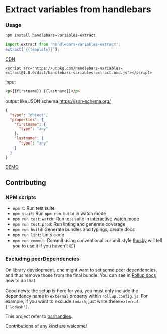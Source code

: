 # Extract variables from handlebars

<!-- [![styled with prettier](https://img.shields.io/badge/styled_with-prettier-ff69b4.svg)](https://github.com/prettier/prettier)
[![Greenkeeper badge](https://badges.greenkeeper.io/alexjoverm/typescript-library-starter.svg)](https://greenkeeper.io/)
[![Travis](https://img.shields.io/travis/alexjoverm/typescript-library-starter.svg)](https://travis-ci.org/alexjoverm/typescript-library-starter)
[![Coveralls](https://img.shields.io/coveralls/alexjoverm/typescript-library-starter.svg)](https://coveralls.io/github/alexjoverm/typescript-library-starter)
[![Dev Dependencies](https://david-dm.org/alexjoverm/typescript-library-starter/dev-status.svg)](https://david-dm.org/alexjoverm/typescript-library-starter?type=dev)
[![Donate](https://img.shields.io/badge/donate-paypal-blue.svg)](https://paypal.me/AJoverMorales) -->

### Usage

```bash
npm install handlebars-variables-extract
```

```javascript
import extract from 'handlebars-variables-extract';
extract(`{{template}}`);
```

[CDN](https://unpkg.com/handlebars-variables-extract)

`<script src="https://unpkg.com/handlebars-variables-extract@1.0.0/dist/handlebars-variables-extract.umd.js"></script>`

input

```html
<p>{{firstname}} {{lastname}}</p>
```

output like JSON schema https://json-schema.org/

```json
{
  "type": "object",
  "properties": {
    "firstname": {
      "type": "any"
    },
    "lastname": {
      "type": "any"
    }
  }
}
```

[DEMO](https://a-owl.github.io/handlebars-variables-extract/example/index.html)

## Contributing

### NPM scripts

 - `npm t`: Run test suite
 - `npm start`: Run `npm run build` in watch mode
 - `npm run test:watch`: Run test suite in [interactive watch mode](http://facebook.github.io/jest/docs/cli.html#watch)
 - `npm run test:prod`: Run linting and generate coverage
 - `npm run build`: Generate bundles and typings, create docs
 - `npm run lint`: Lints code
 - `npm run commit`: Commit using conventional commit style ([husky](https://github.com/typicode/husky) will tell you to use it if you haven't :wink:)

### Excluding peerDependencies

On library development, one might want to set some peer dependencies, and thus remove those from the final bundle. You can see in [Rollup docs](https://rollupjs.org/#peer-dependencies) how to do that.

Good news: the setup is here for you, you must only include the dependency name in `external` property within `rollup.config.js`. For example, if you want to exclude `lodash`, just write there `external: ['lodash']`.

This project refer to [barhandles](https://github.com/wspringer/barhandles).

Contributions of any kind are welcome!
